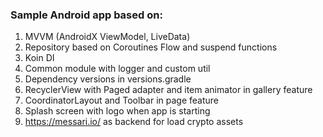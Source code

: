 ### Sample Android app based on:

1. MVVM (AndroidX ViewModel, LiveData)
2. Repository based on Coroutines Flow and suspend functions
3. Koin DI
4. Common module with logger and custom util
5. Dependency versions in versions.gradle
6. RecyclerView with Paged adapter and item animator in gallery feature
6. CoordinatorLayout and Toolbar in page feature
7. Splash screen with logo when app is starting
8. https://messari.io/ as backend for load crypto assets
